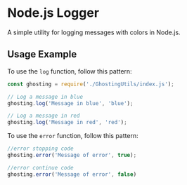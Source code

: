 # Node.js Logger

A simple utility for logging messages with colors in Node.js.

## Usage Example

To use the `log` function, follow this pattern:

```javascript
const ghosting = require('./GhostingUtils/index.js');

// Log a message in blue
ghosting.log('Message in blue', 'blue');

// Log a message in red
ghosting.log('Message in red', 'red');
```

To use the `error` function, follow this pattern:

```javascript
//error stopping code
ghosting.error('Message of error', true);

//error continue code
ghosting.error('Message of error', false)


